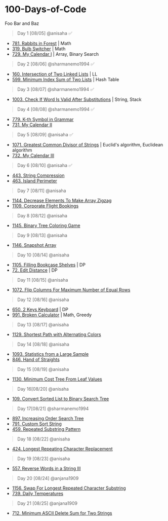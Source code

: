 # 100-Days-of-Code

Foo Bar and Baz 

> Day 1 [08/05] @anisaha :white_check_mark:

- [781. Rabbits in Forest](https://leetcode.com/problems/rabbits-in-forest/description/) | Math
- [319. Bulb Switcher](https://leetcode.com/problems/bulb-switcher/description/) | Math
- [729. My Calendar I](https://leetcode.com/problems/my-calendar-i/description/) | Array, Binary Search

> Day 2 [08/06] @sharmanemo1994 :white_check_mark:
- [160. Intersection of Two Linked Lists](https://leetcode.com/problems/intersection-of-two-linked-lists/) | LL
- [599. Minimum Index Sum of Two Lists](https://leetcode.com/problems/minimum-index-sum-of-two-lists/description/) | Hash Table

> Day 3 [08/07] @sharmanemo1994 :white_check_mark:
- [1003. Check If Word Is Valid After Substitutions](https://leetcode.com/problems/check-if-word-is-valid-after-substitutions/) | String, Stack 

> Day 4 [08/08] @sharmanemo1994 :white_check_mark:
- [779. K-th Symbol in Grammar](https://leetcode.com/problems/k-th-symbol-in-grammar/)
- [731. My Calendar II](https://leetcode.com/problems/my-calendar-ii/description/)


> Day 5 [08/09] @anisaha :white_check_mark:
- [1071. Greatest Common Divisor of Strings](https://leetcode.com/problems/greatest-common-divisor-of-strings/description/) | Euclid's algorithm, Euclidean algorithm
- [732. My Calendar III](https://leetcode.com/problems/my-calendar-iii/description/)

> Day 6 [08/10] @anisaha :white_check_mark:
- [443. String Compression](https://leetcode.com/problems/string-compression/description/)
- [463. Island Perimeter](https://leetcode.com/problems/island-perimeter/description/)

> Day 7 [08/11] @anisaha
- [1144. Decrease Elements To Make Array Zigzag](https://leetcode.com/problems/decrease-elements-to-make-array-zigzag/description/)
- [1109. Corporate Flight Bookings](https://leetcode.com/problems/corporate-flight-bookings/description/)

> Day 8 [08/12] @anisaha
- [1145. Binary Tree Coloring Game](https://leetcode.com/problems/binary-tree-coloring-game/description/)

> Day 9 [08/13] @anisaha
- [1146. Snapshot Array](https://leetcode.com/problems/snapshot-array/description/)

> Day 10 [08/14] @anisaha
- [1105. Filling Bookcase Shelves](https://leetcode.com/problems/filling-bookcase-shelves/description/) | DP
- [72. Edit Distance](https://leetcode.com/problems/edit-distance/description/) | DP

> Day 11 [08/15] @anisaha
- [1072. Flip Columns For Maximum Number of Equal Rows](https://leetcode.com/problems/flip-columns-for-maximum-number-of-equal-rows/description/)

> Day 12 [08/16] @anisaha
- [650. 2 Keys Keyboard](https://leetcode.com/problems/2-keys-keyboard/description/) | DP
- [991. Broken Calculator](https://leetcode.com/problems/broken-calculator/description/) | Math, Greedy

> Day 13 [08/17] @anisaha
- [1129. Shortest Path with Alternating Colors](https://leetcode.com/problems/shortest-path-with-alternating-colors/description/)

> Day 14 [08/18] @anisaha
- [1093. Statistics from a Large Sample](https://leetcode.com/problems/statistics-from-a-large-sample/description/)
- [846. Hand of Straights](https://leetcode.com/problems/hand-of-straights/description/)

> Day 15 [08/19] @anisaha
- [1130. Minimum Cost Tree From Leaf Values](https://leetcode.com/problems/minimum-cost-tree-from-leaf-values/description/)

> Day 16[08/20] @anisaha
- [109. Convert Sorted List to Binary Search Tree](https://leetcode.com/problems/convert-sorted-list-to-binary-search-tree/description/)

> Day 17[08/21] @sharmanemo1994
- [897. Increasing Order Search Tree](https://leetcode.com/problems/increasing-order-search-tree/)
- [791. Custom Sort String](https://leetcode.com/problems/custom-sort-string/)
- [459. Repeated Substring Pattern](https://leetcode.com/problems/repeated-substring-pattern/)

> Day 18 [08/22] @anisaha
- [424. Longest Repeating Character Replacement](https://leetcode.com/problems/longest-repeating-character-replacement/description/)

> Day 19 [08/23] @anisaha
- [557. Reverse Words in a String III](https://leetcode.com/problems/reverse-words-in-a-string-iii/description/)

> Day 20 [08/24] @anjana1909
- [1156. Swap For Longest Repeated Character Substring](https://leetcode.com/contest/weekly-contest-149/problems/swap-for-maximum-repeated-substring/)
- [739. Daily Temperatures](https://leetcode.com/problems/daily-temperatures/description/)

> Day 21 [08/25] @anjana1909
- [712. Minimum ASCII Delete Sum for Two Strings](https://leetcode.com/problems/minimum-ascii-delete-sum-for-two-strings/description/)
